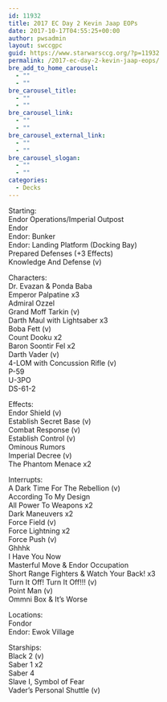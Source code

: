 ```yaml
---
id: 11932
title: 2017 EC Day 2 Kevin Jaap EOPs
date: 2017-10-17T04:55:25+00:00
author: pwsadmin
layout: swccgpc
guid: https://www.starwarsccg.org/?p=11932
permalink: /2017-ec-day-2-kevin-jaap-eops/
bre_add_to_home_carousel:
  - ""
  - ""
bre_carousel_title:
  - ""
  - ""
bre_carousel_link:
  - ""
  - ""
bre_carousel_external_link:
  - ""
  - ""
bre_carousel_slogan:
  - ""
  - ""
categories:
  - Decks
---
```

Starting:  
Endor Operations/Imperial Outpost  
Endor  
Endor: Bunker  
Endor: Landing Platform (Docking Bay)  
Prepared Defenses (+3 Effects)  
Knowledge And Defense (v)

Characters:  
Dr. Evazan & Ponda Baba  
Emperor Palpatine x3  
Admiral Ozzel  
Grand Moff Tarkin (v)  
Darth Maul with Lightsaber x3  
Boba Fett (v)  
Count Dooku x2  
Baron Soontir Fel x2  
Darth Vader (v)  
4-LOM with Concussion Rifle (v)  
P-59  
U-3PO  
DS-61-2

Effects:  
Endor Shield (v)  
Establish Secret Base (v)  
Combat Response (v)  
Establish Control (v)  
Ominous Rumors  
Imperial Decree (v)  
The Phantom Menace x2

Interrupts:  
A Dark Time For The Rebellion (v)  
According To My Design  
All Power To Weapons x2  
Dark Maneuvers x2  
Force Field (v)  
Force Lightning x2  
Force Push (v)  
Ghhhk  
I Have You Now  
Masterful Move & Endor Occupation  
Short Range Fighters & Watch Your Back! x3  
Turn It Off! Turn It Off!!! (v)  
Point Man (v)  
Ommni Box & It’s Worse

Locations:  
Fondor  
Endor: Ewok Village

Starships:  
Black 2 (v)  
Saber 1 x2  
Saber 4  
Slave I, Symbol of Fear  
Vader’s Personal Shuttle (v)